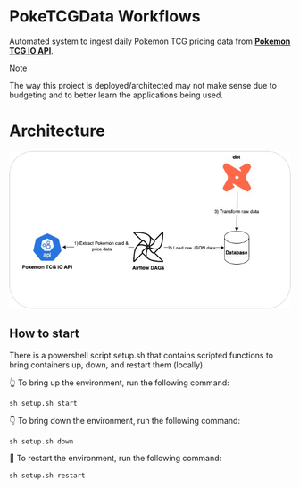 # PokeTCGData Workflows
Automated system to ingest daily Pokemon TCG pricing data from **[Pokemon TCG IO API](https://docs.pokemontcg.io/)**.

> [!NOTE]
> The way this project is deployed/architected may not make sense due to budgeting and to better learn the applications being used.

# Architecture
![Architecture Diagram](/assets/images/poketcgworkflows_highlevel_diagram_2.jpg)

## How to start
There is a powershell script setup.sh that contains scripted functions to bring containers up, down, and restart them (locally).

👆 To bring up the environment, run the following command:
```
sh setup.sh start
```

👇 To bring down the environment, run the following command:
```
sh setup.sh down
```

🔄 To restart the environment, run the following command:
```
sh setup.sh restart
```
